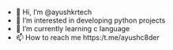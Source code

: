 - 👋 Hi, I’m @ayushkrtech
- 👀 I’m interested in developing python projects
- 🌱 I’m currently learning c language
- 📫 How to reach me https:/t.me/ayushc8der


<!---
ayushkrtech/ayushkrtech is a ✨ special ✨ repository because its `README.md` (this file) appears on your GitHub profile.
You can click the Preview link to take a look at your changes.
--->
